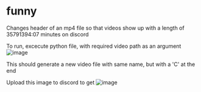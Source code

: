 # funny
Changes header of an mp4 file so that videos show up with a length of 35791394:07 minutes on discord

To run, excecute python file, with required video path as an argument
![image](https://user-images.githubusercontent.com/42744771/128385961-7f41c746-20a8-4ca7-8ed5-78bb3b71fed1.png)

This should generate a new video file with same name, but with a 'C' at the end

Upload this image to discord to get 
![image](https://user-images.githubusercontent.com/42744771/128386215-f1fb70c8-1825-4d23-8b23-f76bdd17e504.png)
